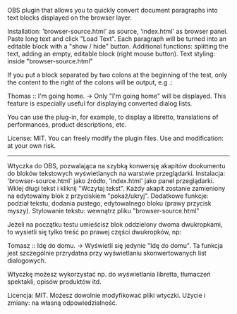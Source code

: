 OBS plugin that allows you to quickly convert document paragraphs into text blocks displayed on the browser layer.

Installation: 'browser-source.html' as source, 'index.html' as browser panel. Paste long text and click "Load Text". Each paragraph will be turned into an editable block with a "show / hide" button. Additional functions: splitting the text, adding an empty, editable block (right mouse button).
Text styling: inside "browser-source.html"

If you put a block separated by two colons at the beginning of the test, only the content to the right of the colons will be output, e.g .:

Thomas :: I'm going home. -> Only "I'm going home" will be displayed.
This feature is especially useful for displaying converted dialog lists.

You can use the plug-in, for example, to display a libretto, translations of performances, product descriptions, etc.

License: MIT. You can freely modify the plugin files. Use and modification: at your own risk.

-------------

Wtyczka do OBS, pozwalająca na szybką konwersję akapitów dookumentu do bloków tekstowych wyświetlanych na warstwie przeglądarki.
Instalacja: 'browser-source.html' jako źródło, 'index.html' jako panel przeglądarki. Wklej długi tekst i kliknij "Wczytaj tekst". Każdy akapit zostanie zamieniony na edytowalny blok z przyciskiem "pokaż/ukryj". Dodatkowe funkcje: podział tekstu, dodania pustego, edytowalnego bloku (prawy przycisk myszy).
Stylowanie tekstu: wewnątrz pliku "browser-source.html"

Jeżeli na początku testu umieścisz blok oddzielony dwoma dwukropkami, to wysietli się tylko treść po prawej części dwukropków, np:

Tomasz :: Idę do domu. -> Wyświetli się jedynie "Idę do domu".
Ta funkcja jest szczególnie przrydatna przy wyświetlaniu skonwertowanych list dialogowych.

Wtyczkę możesz wykorzystać np. do wyświetlania libretta, tłumaczeń spektakli, opisów produktów itd.

Licencja: MIT. Możesz dowolnie modyfikować pliki wtyczki. Użycie i zmiany: na własną odpowiedzialność.

